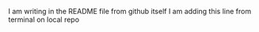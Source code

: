 I am writing in the README file from github itself
I am adding this line from terminal on local repo
